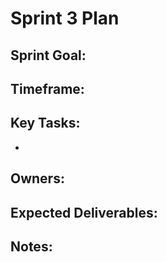 # Sprint 3 Plan

**Sprint Goal:**
- 

**Timeframe:**
- 

**Key Tasks:**
- 
- 

**Owners:**
- 

**Expected Deliverables:**
- 

**Notes:**
- 